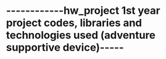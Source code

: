 # ------------hw_project 1st year project codes, libraries and technologies used (adventure supportive device)-----
